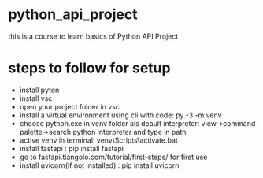 # python_api_project
this is a course to learn basics of Python API Project

# steps to follow for setup
- install pyton
- install vsc
- open your project folder in vsc
- install a virtual environment using cli with code: py -3 -m venv <venv-name>
- choose python.exe in venv folder als deault interpreter: view->command palette->search 
   python interpreter and type in path
- active venv in terminal: venv\Scripts\activate.bat
- install fastapi : pip install fastapi
- go to fastapi.tiangolo.com/tutorial/first-steps/ for first use 
- install uvicorn(if not installed) : pip install uvicorn
